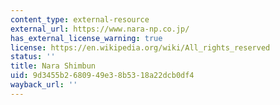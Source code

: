 ```yaml
---
content_type: external-resource
external_url: https://www.nara-np.co.jp/
has_external_license_warning: true
license: https://en.wikipedia.org/wiki/All_rights_reserved
status: ''
title: Nara Shimbun
uid: 9d3455b2-6809-49e3-8b53-18a22dcb0df4
wayback_url: ''
---
```

